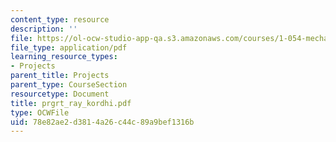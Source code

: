 ```yaml
---
content_type: resource
description: ''
file: https://ol-ocw-studio-app-qa.s3.amazonaws.com/courses/1-054-mechanics-and-design-of-concrete-structures-spring-2004/78e82ae2d3814a26c44c89a9bef1316b_prgrt_ray_kordhi.pdf
file_type: application/pdf
learning_resource_types:
- Projects
parent_title: Projects
parent_type: CourseSection
resourcetype: Document
title: prgrt_ray_kordhi.pdf
type: OCWFile
uid: 78e82ae2-d381-4a26-c44c-89a9bef1316b
---
```

